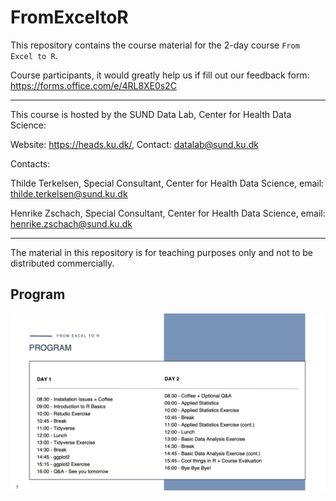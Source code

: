 # FromExceltoR

This repository contains the course material for the 2-day course `From Excel to R`.

Course participants, it would greatly help us if fill out our feedback form: <https://forms.office.com/e/4RL8XE0s2C>


---

This course is hosted by the SUND Data Lab, Center for Health Data Science:   

Website: https://heads.ku.dk/, Contact: datalab@sund.ku.dk


Contacts:

Thilde Terkelsen, Special Consultant,
Center for Health Data Science,
email: thilde.terkelsen@sund.ku.dk

Henrike Zschach, Special Consultant,
Center for Health Data Science,
email: henrike.zschach@sund.ku.dk

---

The material in this repository is for teaching purposes only and not to be distributed commercially.

## Program

![image](https://github.com/Center-for-Health-Data-Science/FromExceltoR/blob/2024_Mar/Teachers/images/Program.png)
